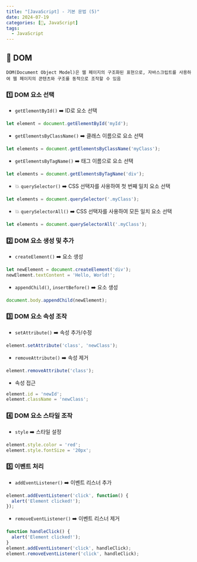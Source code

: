```yaml
---
title: "[JavaScript] - 기본 문법 (5)"
date: 2024-07-19
categories: [📖, JavaScript]
tags: 
  - JavaScript
---
```

## 🚀 DOM
<span>`DOM(Document Object Model)은 웹 페이지의 구조화된 표현으로, 자바스크립트를 사용하여 웹 페이지의 콘텐츠와 구조를 동적으로 조작할 수 있음`</span>

### 1️⃣ DOM 요소 선택
  - `getElementById()` ➡️ ID로 요소 선택
  ```javascript
  let element = document.getElementById('myId'); 
  ```

  - `getElementsByClassName()` ➡️ 클래스 이름으로 요소 선택
  ```javascript
  let elements = document.getElementsByClassName('myClass'); 
  ```

  - `getElementsByTagName()` ➡️ 태그 이름으로 요소 선택
  ```javascript
  let elements = document.getElementsByTagName('div'); 
  ```

  - 💥 `querySelector()` ➡️ CSS 선택자를 사용하여 첫 번째 일치 요소 선택
  ```javascript
  let elements = document.querySelector('.myClass'); 
  ```

  - 💥 `querySelectorAll()` ➡️ CSS 선택자를 사용하여 모든 일치 요소 선택
  ```javascript
  let elements = document.querySelectorAll('.myClass'); 
  ```

### 2️⃣ DOM 요소 생성 및 추가
  - `createElement()` ➡️ 요소 생성
  ```javascript
  let newElement = document.createElement('div');
  newElement.textContent = 'Hello, World!';
  ```

  - `appendChild()`, `insertBefore()` ➡️ 요소 생성
  ```javascript
  document.body.appendChild(newElement);
  ```

### 3️⃣ DOM 요소 속성 조작
  - `setAttribute()` ➡️ 속성 추가/수정
  ```javascript
  element.setAttribute('class', 'newClass');
  ```

  - `removeAttribute()` ➡️ 속성 제거
  ```javascript
  element.removeAttribute('class');
  ```

  - 속성 접근
  ```javascript
  element.id = 'newId';
  element.className = 'newClass';
  ```

### 4️⃣ DOM 요소 스타일 조작
  - `style` ➡️ 스타일 설정
  ```javascript
  element.style.color = 'red';
  element.style.fontSize = '20px';
  ```

### 5️⃣ 이벤트 처리
  - `addEventListener()` ➡️ 이벤트 리스너 추가
  ```javascript
  element.addEventListener('click', function() {
    alert('Element clicked!');
  });
  ```

  - `removeEventListener()` ➡️ 이벤트 리스너 제거
  ```javascript
  function handleClick() {
    alert('Element clicked!');
  }
  element.addEventListener('click', handleClick);
  element.removeEventListener('click', handleClick);
  ```